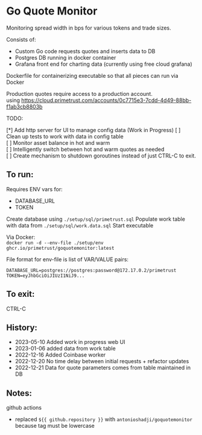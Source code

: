 Go Quote Monitor
=================

Monitoring spread width in bps for various tokens and trade sizes.

Consists of:
* Custom Go code requests quotes and inserts data to DB
* Postgres DB running in docker container
* Grafana front end for charting data (currently using free cloud grafana)

Dockerfile for containerizing executable so that all pieces can run via Docker


Production quotes require access to a production account.  
using https://cloud.primetrust.com/accounts/0c7715e3-7cdd-4d49-88bb-f1ab3cb8803b



TODO:  

[*] Add http server for UI to manage config data  (Work in Progress)
[ ] Clean up tests to work with data in config table  
[ ] Monitor asset balance in hot and warm  
[ ] Intelligently switch between hot and warm quotes as needed  
[ ] Create mechanism to shutdown goroutines instead of just CTRL-C to exit.  

To run:
-------

Requires ENV vars for:

* DATABASE_URL
* TOKEN

Create database using `./setup/sql/primetrust.sql`
Populate work table with data from `./setup/sql/work.data.sql`
Start executable


Via Docker:  
`docker run -d --env-file ./setup/env ghcr.io/primetrust/goquotemonitor:latest`

File format for env-file is list of VAR/VALUE pairs:

```
DATABASE_URL=postgres://postgres:password@172.17.0.2/primetrust
TOKEN=eyJhbGciOiJIUzI1NiJ9...
```

To exit:
--------

CTRL-C


History:
--------

* 2023-05-10 Added work in progress web UI
* 2023-01-06 added data from work table
* 2022-12-16 Added Coinbase worker
* 2022-12-20 No time delay between initial requests + refactor updates
* 2022-12-21 Data for quote parameters comes from table maintained in DB

Notes:
------

github actions
* replaced `${{ github.repository }}` with `antonioshadji/goquotemonitor` because tag must be lowercase
